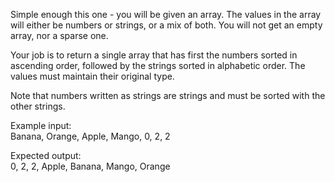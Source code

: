 Simple enough this one - you will be given an array. The values in the array will either be numbers or strings, or a mix of both. You will not get an empty array, nor a sparse one.  

Your job is to return a single array that has first the numbers sorted in ascending order, followed by the strings sorted in alphabetic order. The values must maintain their original type.  

Note that numbers written as strings are strings and must be sorted with the other strings.  

Example input:  
Banana, Orange, Apple, Mango, 0, 2, 2  

Expected output:  
0, 2, 2, Apple, Banana, Mango, Orange  